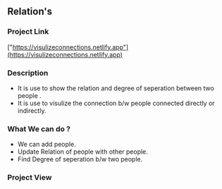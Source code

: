 ## Relation's

### Project Link
  ["https://visulizeconnections.netlify.app"](https://visulizeconnections.netlify.app)

### Description

  * It is use to show the relation and degree of seperation between two people .
  * It is use to visulize the connection b/w people connected directly or indirectly.

### What We can do ?
  
  * We can add people.
  * Update Relation of people with other people.
  * Find Degree of seperation b/w two people.
  
  
### Project View
